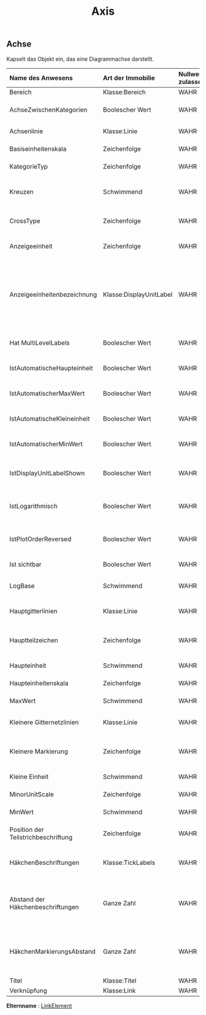 ﻿---
title: Axis
second_title: Aspose.Cells Cloud Documen
type: docs
url: /de/specification/model/axis/
description: "Aspose.Cells Cloud-Modellspezifikation: Axis. Müheloses Bearbeiten von Excel und anderen Tabellenkalkulationsdokumenten mit Funktionen wie Öffnen, Generieren, Bearbeiten, Teilen, Zusammenführen, Vergleichen und Konvertieren"
kwords: Excel, Office, Tabellenkalkulation, Cloud REST API, Axis
weight: 50
---
## **Achse**

 Kapselt das Objekt ein, das eine Diagrammachse darstellt.

| Name des Anwesens| Art der Immobilie| Nullwerte zulassen| Schreibgeschützt| Standardwert| Beschreibung|
|:- |:- |:- |:- |:- |:- |
| Bereich| Klasse:Bereich| WAHR| FALSCH|| Ruft die ab.|
| AchseZwischenKategorien| Boolescher Wert| WAHR| FALSCH|| Gibt an, ob die Werteachse die Kategorieachse zwischen den Kategorien schneidet.|
| Achsenlinie| Klasse:Linie| WAHR| FALSCH|| Ruft das Erscheinungsbild einer Achse ab.|
| Basiseinheitenskala| Zeichenfolge| WAHR| FALSCH|| Stellt die Basiseinheitenskala für die Kategorieachse dar.|
| KategorieTyp| Zeichenfolge| WAHR| FALSCH|| Stellt den Kategorieachsentyp dar.|
| Kreuzen| Schwimmend| WAHR| FALSCH|| Stellt den Punkt auf der Werteachse dar, an dem die Kategorieachse ihn schneidet.|
| CrossType| Zeichenfolge| WAHR| FALSCH|| Stellt den Punkt auf der angegebenen Achse dar, an dem die andere Achse kreuzt.|
| Anzeigeeinheit| Zeichenfolge| WAHR| FALSCH|| Stellt die Einheitenbeschriftung für die angegebene Achse dar.|
| Anzeigeeinheitenbezeichnung| Klasse:DisplayUnitLabel| WAHR| FALSCH|| Stellt eine Einheitenbeschriftung auf einer Achse im angegebenen Diagramm dar. Einheitenbeschriftungen sind für die Darstellung großer Werte nützlich, z. B. im Millionen- oder Milliardenbereich.|
|Hat MultiLevelLabels| Boolescher Wert| WAHR| FALSCH|| Gibt an, ob die Beschriftungen mehrstufig angezeigt werden sollen.|
| IstAutomatischeHaupteinheit| Boolescher Wert| WAHR| FALSCH|| Gibt an, ob die Haupteinheit der Achse automatisch zugewiesen wird.|
| IstAutomatischerMaxWert| Boolescher Wert| WAHR| FALSCH|| Gibt an, ob der Maximalwert automatisch zugewiesen wird.|
| IstAutomatischeKleineinheit| Boolescher Wert| WAHR| FALSCH|| Gibt an, ob die Nebeneinheit der Achse automatisch zugewiesen wird.|
| IstAutomatischerMinWert| Boolescher Wert| WAHR| FALSCH|| Gibt an, ob der Mindestwert automatisch zugewiesen wird.|
| IstDisplayUnitLabelShown| Boolescher Wert| WAHR| FALSCH|| Gibt an, ob die Anzeigeeinheitenbeschriftung auf der angegebenen Achse angezeigt wird.|
| IstLogarithmisch| Boolescher Wert| WAHR| FALSCH|| Gibt an, ob der Skalierungstyp der Werteachse logarithmisch ist oder nicht.|
| IstPlotOrderReversed| Boolescher Wert| WAHR| FALSCH|| Stellt dar, wenn Microsoft Excel Datenpunkte vom letzten bis zum ersten aufzeichnet.|
| Ist sichtbar| Boolescher Wert| WAHR| FALSCH|| Gibt an, ob die Achse sichtbar ist.|
| LogBase| Schwimmend| WAHR| FALSCH|| Stellt die logarithmische Basis dar. Der Standardwert ist 10. Gilt nur für Excel 2007.|
| Hauptgitterlinien| Klasse:Linie| WAHR| FALSCH||Stellt die wichtigsten Gitternetzlinien auf einer Diagrammachse dar.|
| Hauptteilzeichen| Zeichenfolge| WAHR| FALSCH|| Stellt den Typ des Hauptmarkierungszeichens für die angegebene Achse dar.|
| Haupteinheit| Schwimmend| WAHR| FALSCH|| Stellt die Haupteinheiten für die Achse dar.|
| Haupteinheitenskala| Zeichenfolge| WAHR| FALSCH|| Stellt die Haupteinheitenskala für die Kategorieachse dar.|
| MaxWert| Schwimmend| WAHR| FALSCH|| Stellt den Maximalwert auf der Werteachse dar.|
| Kleinere Gitternetzlinien| Klasse:Linie| WAHR| FALSCH|| Stellt kleinere Gitternetzlinien auf einer Diagrammachse dar.|
| Kleinere Markierung| Zeichenfolge| WAHR| FALSCH|| Stellt den Typ des Nebenmarkierungszeichens für die angegebene Achse dar.|
| Kleine Einheit| Schwimmend| WAHR| FALSCH|| Stellt die Nebeneinheiten für die Achse dar.|
| MinorUnitScale| Zeichenfolge| WAHR| FALSCH|| Stellt die Haupteinheitenskala für die Kategorieachse dar.|
| MinWert| Schwimmend| WAHR| FALSCH|| Stellt den Minimalwert auf der Werteachse dar.|
| Position der Teilstrichbeschriftung| Zeichenfolge| WAHR| FALSCH|| Stellt die Position der Teilstrichbeschriftungen auf der angegebenen Achse dar.|
| HäkchenBeschriftungen| Klasse:TickLabels| WAHR| FALSCH|| Gibt ein Objekt zurück, das die Teilstrichbeschriftungen für die angegebene Achse darstellt.|
| Abstand der Häkchenbeschriftungen| Ganze Zahl| WAHR| FALSCH||Stellt die Anzahl der Kategorien oder Reihen zwischen den Teilstrichbeschriftungen dar. Gilt nur für Kategorie- und Reihenachsen.|
| HäkchenMarkierungsAbstand| Ganze Zahl| WAHR| FALSCH|| Gibt die Anzahl der Kategorien oder Reihen zwischen den Teilstrichen zurück oder legt sie fest. Gilt nur für Kategorie- und Reihenachsen.|
| Titel| Klasse:Titel| WAHR| FALSCH|| Ruft den Titel der Achse ab.|
| Verknüpfung| Klasse:Link| WAHR| FALSCH|||

**Elternname** : [LinkElement](/specification/model/linkelement)

